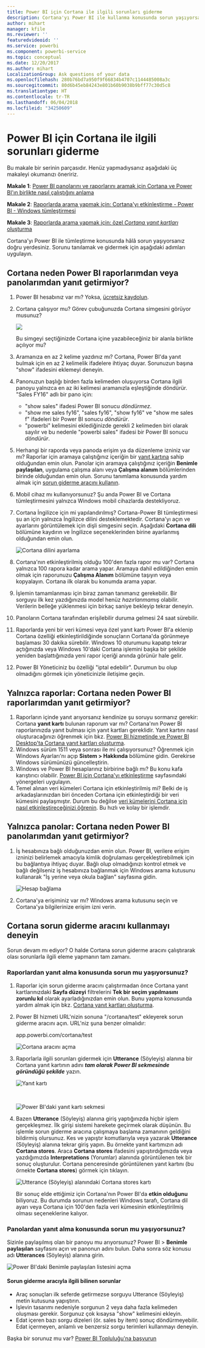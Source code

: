 ```yaml
---
title: Power BI için Cortana ile ilgili sorunları giderme
description: Cortana'yı Power BI ile kullanma konusunda sorun yaşıyorsanız bu önerileri uygulamayı deneyin.
author: mihart
manager: kfile
ms.reviewer: ''
featuredvideoid: ''
ms.service: powerbi
ms.component: powerbi-service
ms.topic: conceptual
ms.date: 12/20/2017
ms.author: mihart
LocalizationGroup: Ask questions of your data
ms.openlocfilehash: 280b76bd7a950f9f66834b4707c1144485008a3c
ms.sourcegitcommit: 80d6b45eb84243e801b60b9038b9bff77c30d5c8
ms.translationtype: HT
ms.contentlocale: tr-TR
ms.lasthandoff: 06/04/2018
ms.locfileid: "34250609"
---
```

# <a name="troubleshoot-cortana-for-power-bi"></a>Power BI için Cortana ile ilgili sorunları giderme
Bu makale bir serinin parçasıdır. Henüz yapmadıysanız aşağıdaki üç makaleyi okumanızı öneririz.

**Makale 1**: [ Power BI panolarını ve raporlarını aramak için Cortana ve Power BI'ın birlikte nasıl çalıştığını anlama](service-cortana-intro.md)

**Makale 2**: [Raporlarda arama yapmak için: Cortana'yı etkinleştirme - Power BI - Windows tümleştirmesi](service-cortana-enable.md)

**Makale 3**: [Raporlarda arama yapmak için: özel *Cortana yanıt kartları* oluşturma](service-cortana-answer-cards.md)

Cortana'yı Power BI ile tümleştirme konusunda hâlâ sorun yaşıyorsanız doğru yerdesiniz. Sorunu tanılamak ve gidermek için aşağıdaki adımları uygulayın.

## <a name="why-doesnt-cortana-find-answers-from-my-power-bi-reports-or-dashboards"></a>Cortana neden Power BI raporlarımdan veya panolarımdan yanıt getirmiyor?
1. Power BI hesabınız var mı?  Yoksa, [ücretsiz kaydolun](service-self-service-signup-for-power-bi.md).
2. Cortana çalışıyor mu?  Görev çubuğunuzda Cortana simgesini görüyor musunuz?

    ![](media/service-cortana-troubleshoot/power-bi-cortana-icon.png)

    Bu simgeyi seçtiğinizde Cortana içine yazabileceğiniz bir alanla birlikte açılıyor mu?
3. Aramanıza en az 2 kelime yazdınız mı? Cortana, Power BI'da yanıt bulmak için en az 2 kelimelik ifadelere ihtiyaç duyar. Sorunuzun başına "show" ifadesini eklemeyi deneyin.
4. Panonuzun başlığı birden fazla kelimeden oluşuyorsa Cortana ilgili panoyu yalnızca en az iki kelimesi aramanızla eşleştiğinde döndürür. "Sales FY16" adlı bir pano için:

   * "show sales" ifadesi Power BI sonucu *döndürmez*.   
   * "show me sales fy16", "sales fy16", "show fy16" ve "show me sales f" ifadeleri bir Power BI sonucu *döndürür*.    
   * "powerbi" kelimesini eklediğinizde gerekli 2 kelimeden biri olarak sayılır ve bu nedenle "powerbi sales" ifadesi bir Power BI sonucu *döndürür*.
5. Herhangi bir raporda veya panoda erişim ya da düzenleme izniniz var mı? Raporlar için aramaya çalıştığınız içeriğin bir [yanıt kartına](service-cortana-answer-cards.md) sahip olduğundan emin olun.  Panolar için aramaya çalıştığınız içeriğin **Benimle paylaşılan**, uygulama çalışma alanı veya **Çalışma alanım** bölümlerinden birinde olduğundan emin olun. Sorunu tanımlama konusunda yardım almak için [sorun giderme aracını kullanın](#try-the-cortana-troubleshooting-tool).
6. Mobil cihaz mı kullanıyorsunuz?  Şu anda Power BI ve Cortana tümleştirmesini yalnızca Windows mobil cihazlarda destekliyoruz.
7. Cortana İngilizce için mi yapılandırılmış?  Cortana-Power BI tümleştirmesi şu an için yalnızca İngilizce dilini desteklemektedir. Cortana'yı açın ve ayarlarını görüntülemek için dişli simgesini seçin. Aşağıdaki **Cortana dili** bölümüne kaydırın ve İngilizce seçeneklerinden birine ayarlanmış olduğundan emin olun.

   ![Cortana dilini ayarlama](media/service-cortana-troubleshoot/power-bi-cortana-language.png)
8. Cortana'nın etkinleştirilmiş olduğu 100'den fazla rapor mu var?  Cortana yalnızca 100 rapora kadar arama yapar.  Aramaya dahil edildiğinden emin olmak için raporunuzu **Çalışma Alanım** bölümüne taşıyın veya kopyalayın. Cortana ilk olarak bu konumda arama yapar.
9. İşlemin tamamlanması için biraz zaman tanımanız gerekebilir. Bir sorguyu ilk kez yazdığınızda model henüz *hazırlanmamış* olabilir. Verilerin belleğe yüklenmesi için birkaç saniye bekleyip tekrar deneyin.
10. Panoların Cortana tarafından erişilebilir duruma gelmesi 24 saat sürebilir.    
11. Raporlarda yeni bir veri kümesi veya özel yanıt kartı Power BI'a eklenip Cortana özelliği etkinleştirildiğinde sonuçların Cortana'da görünmeye başlaması 30 dakika sürebilir. Windows 10 oturumunu kapatıp tekrar açtığınızda veya Windows 10'daki Cortana işlemini başka bir şekilde yeniden başlattığınızda yeni rapor içeriği anında görünür hale gelir.  
12. Power BI Yöneticiniz bu özelliği "iptal edebilir". Durumun bu olup olmadığını görmek için yöneticinizle iletişime geçin.

## <a name="reports-only-why-doesnt-cortana-find-answers-from-my-power-bi-reports"></a>Yalnızca raporlar: Cortana neden Power BI raporlarımdan yanıt getirmiyor?
1. Raporların içinde yanıt arıyorsanız kendinize şu soruyu sormanız gerekir: Cortana **yanıt kartı** bulunan raporum var mı? Cortana'nın Power BI raporlarınızda yanıt bulması için yanıt kartları gereklidir.  Yanıt kartını nasıl oluşturacağınızı öğrenmek için bkz. [Power BI hizmetinde ve Power BI Desktop'ta Cortana yanıt kartları oluşturma](service-cortana-answer-cards.md).
2. Windows sürüm 1511 veya sonrası ile mi çalışıyorsunuz?  Öğrenmek için Windows Ayarları'nı açıp **Sistem > Hakkında** bölümüne gidin. Gerekirse Windows sürümünüzü güncelleştirin.
3. Windows ve Power BI hesaplarınız birbirine bağlı mı? Bu konu kafa karıştırıcı olabilir. [Power BI için Cortana'yı etkinleştirme](service-cortana-enable.md#add-your-power-bi-credentials-to-windows) sayfasındaki yönergeleri uygulayın.
4. Temel alınan veri kümeleri Cortana için etkinleştirilmiş mi? Belki de iş arkadaşlarınızdan biri önceden Cortana için etkinleştirdiği bir veri kümesini paylaşmıştır. Durum bu değilse [veri kümelerini Cortana için nasıl etkinleştireceğinizi öğrenin](service-cortana-enable.md). Bu hızlı ve kolay bir işlemdir.

## <a name="dashboards-only-why-doesnt-cortana-find-answers-from-my-power-bi-dashboards"></a>Yalnızca panolar: Cortana neden Power BI panolarımdan yanıt getirmiyor?
1. İş hesabınıza bağlı olduğunuzdan emin olun. Power BI, verilere erişim izninizi belirlemek amacıyla kimlik doğrulaması gerçekleştirebilmek için bu bağlantıya ihtiyaç duyar. Bağlı olup olmadığınızı kontrol etmek ve bağlı değilseniz iş hesabınıza bağlanmak için Windows arama kutusunu kullanarak "İş yerine veya okula bağlan" sayfasına gidin.  

    ![Hesap bağlama](media/service-cortana-troubleshoot/power-bi-cortana-connect.png)
2. Cortana'ya erişiminiz var mı? Windows arama kutusunu seçin ve Cortana'ya bilgilerinize erişim izni verin.

## <a name="try-the-cortana-troubleshooting-tool"></a>Cortana sorun giderme aracını kullanmayı deneyin
Sorun devam mı ediyor?  O halde Cortana sorun giderme aracını çalıştırarak olası sorunlarla ilgili eleme yapmanın tam zamanı.

### <a name="having-trouble-retrieving-answers-from-a-report"></a>Raporlardan yanıt alma konusunda sorun mu yaşıyorsunuz?
1. Raporlar için sorun giderme aracını çalıştırmadan önce Cortana yanıt kartlarınızdaki **Sayfa düzeyi** filtrelerini **Tek bir seçim yapılmasını zorunlu kıl** olarak ayarladığınızdan emin olun. Bunu yapma konusunda yardım almak için bkz. [Cortana yanıt kartları oluşturma](service-cortana-answer-cards.md).
2. Power BI hizmeti URL'nizin sonuna "/cortana/test" ekleyerek sorun giderme aracını açın. URL'niz şuna benzer olmalıdır:

   app.powerbi.com/cortana/test

   ![Cortana aracını açma](media/service-cortana-troubleshoot/power-bi-cortana-tool2.png)
3. Raporlarla ilgili sorunları gidermek için **Utterance** (Söyleyiş) alanına bir Cortana yanıt kartının adını ***tam olarak Power BI sekmesinde göründüğü şekilde*** yazın.

   ![Yanıt kartı](media/service-cortana-troubleshoot/power-bi-answer-card-new.png)

   </br>

   ![Power BI'daki yanıt kartı sekmesi](media/service-cortana-troubleshoot/power-bi-answer-card2.png)
4. Bazen **Utterance** (Söyleyiş) alanına giriş yaptığınızda hiçbir işlem gerçekleşmez. İlk girişi sistemi harekete geçirmek olarak düşünün. Bu işlemle sorun giderme aracına çalışmaya başlama zamanının geldiğini bildirmiş olursunuz. Kes ve yapıştır komutlarıyla veya yazarak **Utterance** (Söyleyiş) alanına tekrar giriş yapın. Bu örnekte yanıt kartımızın adı **Cortana stores**. Araca **Cortana stores** ifadesini yapıştırdığımızda veya yazdığımızda **Interpretations** (Yorumlar) alanında görüntülenen tek bir sonuç oluşturulur. Cortana penceresinde görüntülenen yanıt kartını (bu örnekte **Cortana stores**) görmek için tıklayın.

   ![Utterance (Söyleyiş) alanındaki Cortana stores kartı](media/service-cortana-troubleshoot/power-bi-utterance.png)

   Bir sonuç elde ettiğimiz için Cortana'nın Power BI'da **etkin olduğunu** biliyoruz. Bu durumda sorunun nedenleri Windows tarafı, Cortana dil ayarı veya Cortana için 100'den fazla veri kümesinin etkinleştirilmiş olması seçeneklerine kalıyor.

### <a name="having-trouble-retrieving-answers-from-a-dashboard"></a>Panolardan yanıt alma konusunda sorun mu yaşıyorsunuz?
Sizinle paylaşılmış olan bir panoyu mu arıyorsunuz?  Power BI > **Benimle paylaşılan** sayfasını açın ve panonun adını bulun.  Daha sonra söz konusu adı **Utterances** (Söyleyiş) alanına girin.

![Power BI'daki Benimle paylaşılan listesini açma](media/service-cortana-troubleshoot/power-bi-cortana-shared-with-me.png)


#### <a name="troubleshooting-tool-known-issues"></a>Sorun giderme aracıyla ilgili bilinen sorunlar
* Araç sonuçları ilk seferde getirmezse sorguyu Utterance (Söyleyiş) metin kutusuna yapıştırın.
* İşlevin tasarımı nedeniyle sorgunun 2 veya daha fazla kelimeden oluşması gerekir.  Sorgunuz çok kısaysa "show" kelimesini ekleyin.
* Edat içeren bazı sorgu dizeleri (ör. sales by item) sonuç döndürmeyebilir. Edat içermeyen, anlamlı ve benzersiz sorgu terimleri kullanmayı deneyin.

Başka bir sorunuz mu var? [Power BI Topluluğu'na başvurun](http://community.powerbi.com/)

